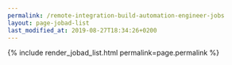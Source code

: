 ```yaml
---
permalink: /remote-integration-build-automation-engineer-jobs
layout: page-jobad-list
last_modified_at: 2019-08-27T18:34:26+0200
---
```

{% include render_jobad_list.html permalink=page.permalink %}

